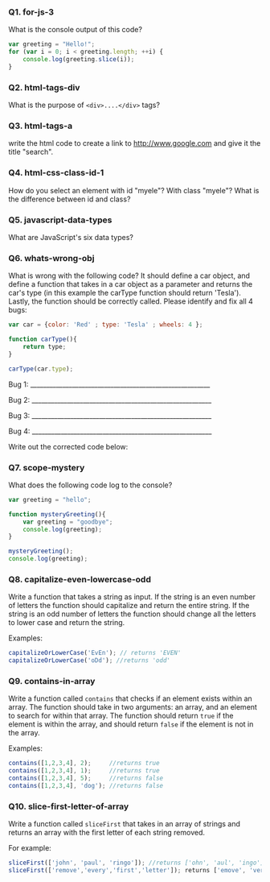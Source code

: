 <!-- @acxbank for-js-3 -->
### Q1. for-js-3

What is the console output of this code?

```js
var greeting = "Hello!";
for (var i = 0; i < greeting.length; ++i) {
    console.log(greeting.slice(i));
}
```
<!-- end @acxbank -->
<!-- @acxbank html-tags-div -->
### Q2. html-tags-div

What is the purpose of  `<div>....</div>` tags?
<!-- end @acxbank -->
<!-- @acxbank html-tags-a -->
### Q3. html-tags-a

write the html code to create a link to http://www.google.com and give it the title "search".
<!-- end @acxbank -->
<!-- @acxbank html-css-class-id-1 -->
### Q4. html-css-class-id-1

How do you select an element with id "myele"? With class "myele"? What is the difference between id and class?
<!-- end @acxbank -->
<!-- @acxbank javascript-data-types -->
### Q5. javascript-data-types

What are JavaScript's six data types?
<!-- end @acxbank -->
<!-- @acxbank whats-wrong-obj -->
### Q6. whats-wrong-obj

What is wrong with the following code? It should define a car object, and define a function that takes in a car object as a parameter and returns the car's type (in this example the carType function should return 'Tesla'). Lastly, the function should be correctly called. Please identify and fix all 4 bugs:

```js
var car = {color: 'Red' ; type: 'Tesla' ; wheels: 4 };

function carType(){
    return type;
}

carType(car.type);
```

Bug 1: ________________________________________________________

Bug 2: ________________________________________________________

Bug 3: ________________________________________________________

Bug 4: ________________________________________________________

Write out the corrected code below:
<!-- end @acxbank -->
<!-- @acxbank scope-mystery -->
### Q7. scope-mystery

What does the following code log to the console?

```js
var greeting = "hello";

function mysteryGreeting(){
    var greeting = "goodbye";
    console.log(greeting);
}

mysteryGreeting();
console.log(greeting);
```
<!-- end @acxbank -->
<!-- @acxbank capitalize-even-lowercase-odd -->
### Q8. capitalize-even-lowercase-odd

Write a function that takes a string as input. If the string is an even number of letters the function should capitalize and return the entire string. If the string is an odd number of letters the function should change all the letters to lower case and return the string.

Examples:
```javascript
capitalizeOrLowerCase('EvEn'); // returns 'EVEN'
capitalizeOrLowerCase('oDd'); //returns 'odd'
```

<!-- end @acxbank -->
<!-- @acxbank contains-in-array -->
### Q9. contains-in-array

Write a function called `contains` that checks if an element exists within an array. The function should take in two arguments: an array, and an element to search for within that array. The function should return `true` if the element is within the array, and should return `false`   if the element is not in the array. 


Examples:
```javascript
contains([1,2,3,4], 2);     //returns true
contains([1,2,3,4], 1);     //returns true
contains([1,2,3,4], 5);     //returns false
contains([1,2,3,4], 'dog'); //returns false
```
<!-- end @acxbank -->
<!-- @acxbank slice-first-letter-of-array -->
### Q10. slice-first-letter-of-array

Write a function called `sliceFirst` that takes in an array of strings and returns an array with the first letter of each string removed.

For example:
```js
sliceFirst(['john', 'paul', 'ringo']); //returns ['ohn', 'aul', 'ingo']
sliceFirst(['remove','every','first','letter']); returns ['emove', 'very', 'irst', 'etter']
```
<!-- end @acxbank -->

